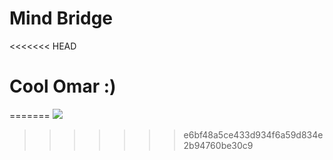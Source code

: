 # Mind Bridge
<<<<<<< HEAD
# Cool Omar :)
=======
![](https://media1.tenor.com/m/o_5RQarGvJ0AAAAC/kiss.gif)
>>>>>>> e6bf48a5ce433d934f6a59d834e2b94760be30c9
